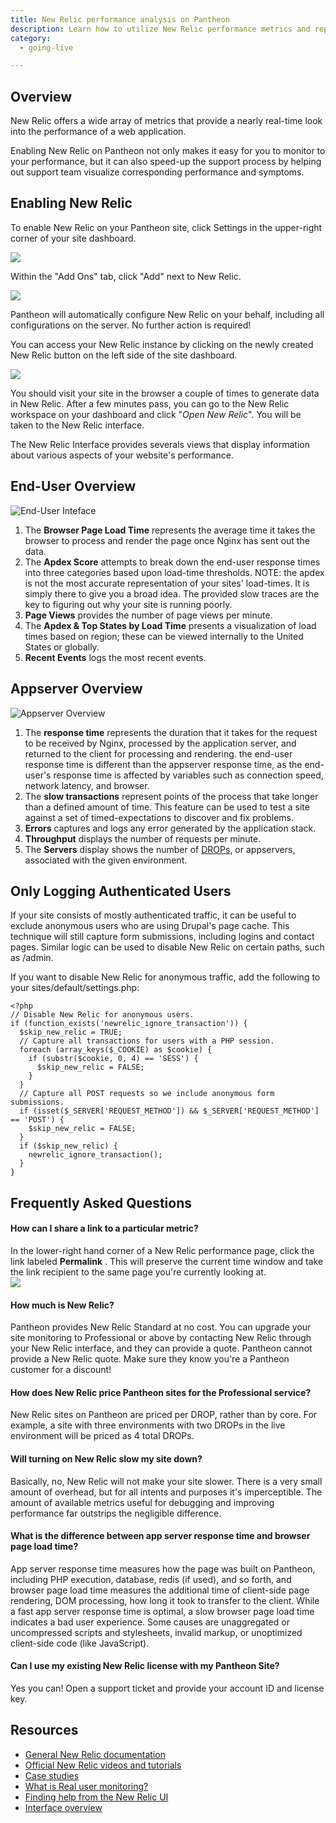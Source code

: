 ```yaml
---
title: New Relic performance analysis on Pantheon
description: Learn how to utilize New Relic performance metrics and reports.
category:
  - going-live

---
```


## Overview
New Relic offers a wide array of metrics that provide a nearly real-time look into the performance of a web application.

Enabling New Relic on Pantheon not only makes it easy for you to monitor to your performance, but it can also speed-up the support process by helping out support team visualize corresponding performance and symptoms.

## Enabling New Relic

To enable New Relic on your Pantheon site, click Settings in the upper-right corner of your site dashboard.  


 ![](https://pantheon-systems.desk.com/customer/portal/attachments/218051)  


Within the "Add Ons" tab, click "Add" next to New Relic.

![](https://pantheon-systems.desk.com/customer/portal/attachments/218052)  
Pantheon will automatically configure New Relic on your behalf, including all configurations on the server. No further action is required!  


You can access your New Relic instance by clicking on the newly created New Relic button on the left side of the site dashboard.  


 ![](https://pantheon-systems.desk.com/customer/portal/attachments/280225)  


You should visit your site in the browser a couple of times to generate data in New Relic. After a few minutes pass, you can go to the New Relic workspace on your dashboard and click "_Open New Relic_". You will be taken to the New Relic interface.

The New Relic Interface provides severals views that display information about various aspects of your website's performance.

## End-User Overview

![End-User Inteface](https://pantheon-systems.desk.com/customer/portal/attachments/78125)

1. The **Browser Page Load Time** represents the average time it takes the browser to process and render the page once Nginx has sent out the data. 
2. The **Apdex Score** attempts to break down the end-user response times into three categories based upon load-time thresholds. NOTE: the apdex is not the most accurate representation of your sites' load-times. It is simply there to give you a broad idea. The provided slow traces are the key to figuring out why your site is running poorly.
3. **Page Views** provides the number of page views per minute.
4. The **Apdex & Top States by Load Time** presents a visualization of load times based on region; these can be viewed internally to the United States or globally.
5. **Recent Events** logs the most recent events.

## Appserver Overview

![Appserver Overview](https://pantheon-systems.desk.com/customer/portal/attachments/77851)

1. The **response time** represents the duration that it takes for the request to be received by Nginx, processed by the application server, and returned to the client for processing and rendering. the end-user response time is different than the appserver response time, as the end-user's response time is affected by variables such as connection speed, network latency, and browser.
2. The **slow transactions** represent points of the process that take longer than a defined amount of time. This feature can be used to test a site against a set of timed-expectations to discover and fix problems.
3. **Errors** captures and logs any error generated by the application stack.
4. **Throughput** displays the number of requests per minute.
5. The **Servers** display shows the number of [DROPs](/articles/advanced-topics/all-about-application-containers/-all-about-drops), or appservers, associated with the given environment.

## Only Logging Authenticated Users

If your site consists of mostly authenticated traffic, it can be useful to exclude anonymous users who are using Drupal's page cache. This technique will still capture form submissions, including logins and contact pages. Similar logic can be used to disable New Relic on certain paths, such as /admin.  


If you want to disable New Relic for anonymous traffic, add the following to your sites/default/settings.php:

    <?php
    // Disable New Relic for anonymous users.
    if (function_exists('newrelic_ignore_transaction')) {
      $skip_new_relic = TRUE;
      // Capture all transactions for users with a PHP session.
      foreach (array_keys($_COOKIE) as $cookie) {
        if (substr($cookie, 0, 4) == 'SESS') {
          $skip_new_relic = FALSE;
        }
      }
      // Capture all POST requests so we include anonymous form submissions.
      if (isset($_SERVER['REQUEST_METHOD']) && $_SERVER['REQUEST_METHOD'] == 'POST') {
        $skip_new_relic = FALSE;
      }
      if ($skip_new_relic) {
        newrelic_ignore_transaction();
      }
    }

## Frequently Asked Questions

#### How can I share a link to a particular metric?

In the lower-right hand corner of a New Relic performance page, click the link labeled **Permalink** . This will preserve the current time window and take the link recipient to the same page you're currently looking at.  
 ![](https://pantheon-systems.desk.com/customer/portal/attachments/218071)

#### How much is New Relic?

Pantheon provides New Relic Standard at no cost. You can upgrade your site monitoring to Professional or above by contacting New Relic through your New Relic interface, and they can provide a quote. Pantheon cannot provide a New Relic quote. Make sure they know you're a Pantheon customer for a discount!

#### How does New Relic price Pantheon sites for the Professional service?

New Relic sites on Pantheon are priced per DROP, rather than by core. For example, a site with three environments with two DROPs in the live environment will be priced as 4 total DROPs.

#### Will turning on New Relic slow my site down?

Basically, no, New Relic will not make your site slower. There is a very small amount of overhead, but for all intents and purposes it's imperceptible. The amount of available metrics useful for debugging and improving performance far outstrips the negligible difference.

#### What is the difference between app server response time and browser page load time?

App server response time measures how the page was built on Pantheon, including PHP execution, database, redis (if used), and so forth, and browser page load time measures the additional time of client-side page rendering, DOM processing, how long it took to transfer to the client. While a fast app server response time is optimal, a slow browser page load time indicates a bad user experience. Some causes are unaggregated or uncompressed scripts and stylesheets, invalid markup, or unoptimized client-side code (like JavaScript).

#### Can I use my existing New Relic license with my Pantheon Site?

Yes you can! Open a support ticket and provide your account ID and license key.

## Resources

- [General New Relic documentation](https://newrelic.com/docs/)
- [Official New Relic videos and tutorials](http://newrelic.com/resources/videos)
- [Case studies](http://newrelic.com/resources/case-studies)
- [What is Real user monitoring?](https://newrelic.com/docs/features/real-user-monitoring)
- [Finding help from the New Relic UI](https://newrelic.com/docs/site/finding-help)
- [Interface overview](https://newrelic.com/docs/site/the-new-relic-ui)
